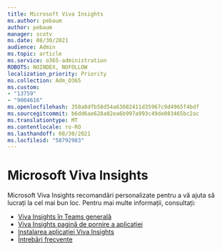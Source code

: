 ```yaml
---
title: Microsoft Viva Insights
ms.author: pebaum
author: pebaum
manager: scotv
ms.date: 08/30/2021
audience: Admin
ms.topic: article
ms.service: o365-administration
ROBOTS: NOINDEX, NOFOLLOW
localization_priority: Priority
ms.collection: Adm_O365
ms.custom:
- "13759"
- "9004616"
ms.openlocfilehash: 350a8dfb58d54a63082411d35967c9d4965f4bdf
ms.sourcegitcommit: b6dd6ae628a02ea6b997a993c49de083465bc2ac
ms.translationtype: MT
ms.contentlocale: ro-RO
ms.lasthandoff: 08/30/2021
ms.locfileid: "58792983"
---
```

# <a name="microsoft-viva-insights"></a>Microsoft Viva Insights

Microsoft Viva Insights recomandări personalizate pentru a vă ajuta să lucrați la cel mai bun loc. Pentru mai multe informații, consultați:

- [Viva Insights în Teams generală](https://docs.microsoft.com/insights/viva-teams-app)
- [Viva Insights pagină de pornire a aplicației](https://docs.microsoft.com/insights/viva-insights-home)
- [Instalarea aplicației Viva Insights](https://docs.microsoft.com/insights/viva-teams-app-install)
- [Întrebări frecvente](https://docs.microsoft.com/insights/viva-teams-app-faq)

